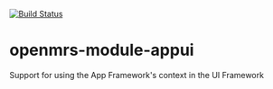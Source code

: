 [![Build Status](https://travis-ci.org/openmrs/openmrs-module-appui.svg?branch=master)](https://travis-ci.org/openmrs/openmrs-module-appui)

openmrs-module-appui
==========================

Support for using the App Framework's context in the UI Framework